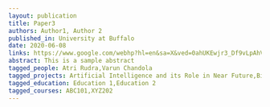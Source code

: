 ```yaml
---
layout: publication
title: Paper3
authors: Author1, Author 2
published_in: University at Buffalo
date: 2020-06-08
links: https://www.google.com/webhp?hl=en&sa=X&ved=0ahUKEwjr3_Df9vLpAhVTCc0KHRlIAkgQPAgH,http://www.buffalo.edu/,https://github.com/
abstract: This is a sample abstract
tagged_people: Atri Rudra,Varun Chandola
tagged_projects: Artificial Intelligence and its Role in Near Future,Bias in NLP
tagged_education: Education 1,Education 2
tagged_courses: ABC101,XYZ202
---
```

